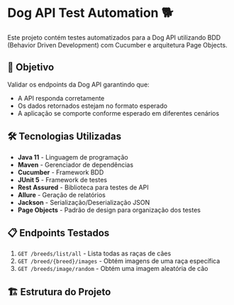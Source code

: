 # Dog API Test Automation 🐕

Este projeto contém testes automatizados para a Dog API utilizando BDD (Behavior Driven Development) com Cucumber e arquitetura Page Objects.

## 🎯 Objetivo

Validar os endpoints da Dog API garantindo que:
- A API responda corretamente
- Os dados retornados estejam no formato esperado
- A aplicação se comporte conforme esperado em diferentes cenários

## 🛠️ Tecnologias Utilizadas

- **Java 11** - Linguagem de programação
- **Maven** - Gerenciador de dependências
- **Cucumber** - Framework BDD
- **JUnit 5** - Framework de testes
- **Rest Assured** - Biblioteca para testes de API
- **Allure** - Geração de relatórios
- **Jackson** - Serialização/Deserialização JSON
- **Page Objects** - Padrão de design para organização dos testes

## 📋 Endpoints Testados

1. `GET /breeds/list/all` - Lista todas as raças de cães
2. `GET /breed/{breed}/images` - Obtém imagens de uma raça específica
3. `GET /breeds/image/random` - Obtém uma imagem aleatória de cão

## 🏗️ Estrutura do Projeto